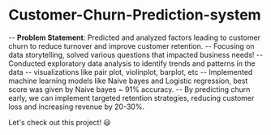 # Customer-Churn-Prediction-system 

-- **Problem Statement**: Predicted and analyzed factors leading to customer churn to reduce turnover and improve customer retention. 
-- Focusing on data storytelling, solved various questions that impacted business needs!
-- Conducted exploratory data analysis to identify trends and patterns in the data -- visualizations like pair plot, violinplot, barplot, etc 
-- Implemented machine learning models like Naive bayes and Logistic regression, best score was given by Naive bayes ~ 91% accuracy.
-- By predicting churn early, we can implement targeted retention strategies, reducing customer loss and increasing revenue by 20-30%. 

Let's check out this project! 😃 
